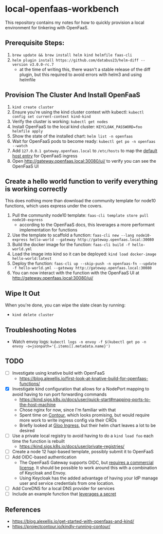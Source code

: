 # local-openfaas-workbench

This repository contains my notes for how to quickly provision a local environment for tinkering with OpenFaaS.

## Prerequisite Steps:

1. `brew update && brew install helm kind helmfile faas-cli`
2. `helm plugin install https://github.com/databus23/helm-diff --version v3.0.0-rc.7`
   * at the time of writing this, there wasn't a stable release of the diff plugin, but this required to avoid errors with helm3 and using helmfile

## Provision The Cluster And Install OpenFaaS

1. `kind create cluster`
2. Ensure you're using the kind cluster context with kubectl: `kubectl config set current-context kind-kind`
3. Verify the cluster is working: `kubectl get nodes`
4. Install OpenFaaS to the local kind cluster: `KEYCLOAK_PASSWORD=foo helmfile apply`
5. Show the state of the installed chart: `helm list -n openfaas`
6. Wait for OpenFaaS pods to become ready: `kubectl get po -n openfaas --watch`
7. Add `127.0.0.1 gateway.openfaas.local` to `/etc/hosts` to map the [default host entry](https://github.com/openfaas/faas-netes/blob/master/chart/openfaas/values.yaml#L118) for OpenFaaS ingress
8. Open http://gateway.openfaas.local:30080/ui/ to verify you can see the OpenFaaS UI

## Create a hello world function to verify everything is working correctly

This does nothing more than download the community template for node10 functions, which uses express under the covers.

1. Pull the community node10 template: `faas-cli template store pull node10-express`
   * according to the OpenFaaS docs, this leverages a more performant implementation for functions
2. Use the template to scaffold a function: `faas-cli new --lang node10-express hello-world --gateway http://gateway.openfaas.local:30080`
3. Build the docker image for the function: `faas-cli build -f hello-world.yml`
4. Load the image into kind so it can be deployed: `kind load docker-image hello-world:latest`
5. Deploy the function: `faas-cli up --skip-push -n openfaas-fn --update -f hello-world.yml --gateway http://gateway.openfaas.local:30080`
6. You can now interact with the function with the OpenFaaS UI at http://gateway.openfaas.local:30080/ui/

## Wipe It Out

When you're done, you can wipe the slate clean by running:

* `kind delete cluster`

## Troubleshooting Notes

* Watch envoy logs: `kubectl logs -n envoy -f $(kubectl get po -n envoy -o=jsonpath='{.items[].metadata.name}')`

## TODO

* [ ] Investigate using knative build with OpenFaaS
  * https://blog.alexellis.io/first-look-at-knative-build-for-openfaas-functions/
* [x] Investigate kind configuration that allows for a NodePort mapping to avoid having to run port forwarding commands
  * https://kind.sigs.k8s.io/docs/user/quick-start#mapping-ports-to-the-host-machine
  * Chose nginx for now, since I'm familiar with that
  * Spent time on [Contour](https://projectcontour.io), which looks promising, but would require more work to write ingress config via their CRDs
  * Briefly looked at [Gloo Ingress](https://docs.solo.io/gloo/latest/installation/ingress/), but their helm chart leaves a lot to be desired
* [ ] Use a private local registry to avoid having to do a `kind load foo` each time the function is rebuilt
  * https://kind.sigs.k8s.io/docs/user/private-registries/
* [ ] Create a node 12 hapi-based template, possibly submit it to OpenFaaS
* [ ] Add OIDC-based authentication
  * The OpenFaaS Gateway supports OIDC, but [requires a commercial license](https://docs.openfaas.com/reference/authentication/#oauth2-support-in-the-api-gateway-commercial-add-on). It should be possible to work around this with a combination of Keycloak and Envoy.
  * Using Keycloak has the added advantage of having your IdP manage user and service credentials from one location.
* [ ] Add CoreDNS for a local DNS provider for services
* [ ] Include an example function that [leverages a secret](https://docs.openfaas.com/reference/secrets/#use-the-secret-in-your-function)

## References

* https://blog.alexellis.io/get-started-with-openfaas-and-kind/
* https://projectcontour.io/kindly-running-contour/